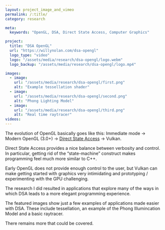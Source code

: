 ```yaml
---
layout: project_image_and_vimeo
permalink: /:title/
category: research

meta:
  keywords: "OpenGL, DSA, Direct State Access, Computer Graphics"

project:
  title: "DSA OpenGL"
  url: "https://willynolan.com/dsa-opengl"
  logo_type: "video"
  logo: "/assets/media/research/dsa-opengl/logo.webm"
  logo_backup: "/assets/media/research/dsa-opengl/logo.mp4"

images:
  - image:
    url: "/assets/media/research/dsa-opengl/first.png"
    alt: "Example tessellation shader"
  - image:
    url: "/assets/media/research/dsa-opengl/second.png"
    alt: "Phong Lighting Model"
  - image:
    url: "/assets/media/research/dsa-opengl/third.png"
    alt: "Real time raytracer"
videos:
---
```

<p>
The evolution of OpenGL basically goes like this:
Immediate mode -> Modern OpenGL (3.0+) -> 
<a href="https://www.khronos.org/registry/OpenGL/extensions/EXT/EXT_direct_state_access.txt">Direct State Access</a> -> 
Vulkan.
</p>

<p>
Direct State Access provides a nice balance between verbosity and control. 
In particular, getting rid of the “state-machine” construct makes programming feel much more similar to C++.
</p>

<p>
Early OpenGL does not provide enough control to the user, but Vulkan can make getting started with graphics very 
intimidating and prototyping / experimenting with the GPU challenging.
</p>

<p>
The research I did resulted in applications that explore many of the ways in which DSA leads to a more elegant 
programming experience.
</p>

<p>
The featured images show just a few examples of applications made easier with DSA.
These include tessellation, an example of the Phong Illumincation Model and a basic raytracer.
</p>

<p>
There remains more that could be covered.
</p>
